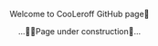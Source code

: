 <p align="center"> 
Welcome to CooLeroff GitHub page👋
<p>
<p align="center">
...👷‍♂️Page under construction👷...
<p>  
 
<!--
**CooLeroff/CooLeroff** is a ✨ _special_ ✨ repository because its `README.md` (this file) appears on your GitHub profile.

Here are some ideas to get you started:

- 🔭 I’m currently working on ...
- 🌱 I’m currently learning ...
- 👯 I’m looking to collaborate on ...
- 🤔 I’m looking for help with ...
- 💬 Ask me about ...
- 📫 How to reach me: ...
- 😄 Pronouns: ...
- ⚡ Fun fact: ...
-->

